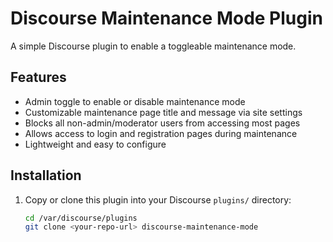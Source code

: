 # Discourse Maintenance Mode Plugin

A simple Discourse plugin to enable a toggleable maintenance mode.

## Features

- Admin toggle to enable or disable maintenance mode  
- Customizable maintenance page title and message via site settings  
- Blocks all non-admin/moderator users from accessing most pages  
- Allows access to login and registration pages during maintenance  
- Lightweight and easy to configure

## Installation

1. Copy or clone this plugin into your Discourse `plugins/` directory:

   ```bash
   cd /var/discourse/plugins
   git clone <your-repo-url> discourse-maintenance-mode
